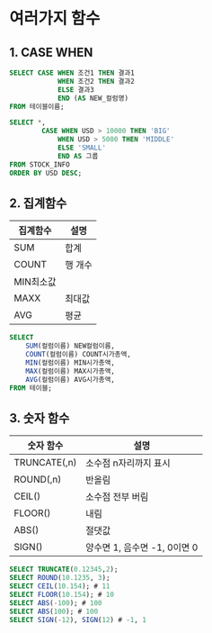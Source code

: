 # 여러가지 함수

## 1. CASE WHEN

```SQL
SELECT CASE WHEN 조건1 THEN 결과1
            WHEN 조건2 THEN 결과2
            ELSE 결과3
            END (AS NEW_컬럼명)
FROM 테이블이름;
```

```SQL
SELECT *,
        CASE WHEN USD > 10000 THEN 'BIG'
            WHEN USD > 5000 THEN 'MIDDLE'
            ELSE 'SMALL'
            END AS 그룹
FROM STOCK_INFO
ORDER BY USD DESC;
```

## 2. 집계함수

|집계함수|설명|
|-|-|
|SUM|합계|
|COUNT|행 개수|
|MIN최소값|
|MAXX|최대값|
|AVG|평균|

```SQL
SELECT
    SUM(컬럼이름) NEW컬럼이름,
    COUNT(컬럼이름) COUNT시가총액,
    MIN(컬럼이름) MIN시가총액,
    MAX(컬럼이름) MAX시가총액,
    AVG(컬럼이름) AVG시가총액,
FROM 테이블;
```

## 3. 숫자 함수 

|숫자 함수|설명|
|-|-|
|TRUNCATE(,n)|소수점 n자리까지 표시|
|ROUND(,n)|반올림|
|CEIL()|소수점 전부 버림|
|FLOOR()|내림|
|ABS()|절댓값|
|SIGN()|양수면 1, 음수면 -1, 0이면 0|

```SQL
SELECT TRUNCATE(0.12345,2);
SELECT ROUND(10.1235, 3);
SELECT CEIL(10.154); # 11
SELECT FLOOR(10.154); # 10
SELECT ABS(-100); # 100
SELECT ABS(100); # 100
SELECT SIGN(-12), SIGN(12) # -1, 1
```